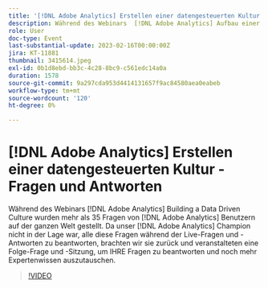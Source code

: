 ```yaml
---
title: '[!DNL Adobe Analytics] Erstellen einer datengesteuerten Kultur - Fragen und Antworten'
description: Während des Webinars  [!DNL Adobe Analytics] Aufbau einer datengesteuerten Kultur“ wurden mehr als 35 Fragen von  [!DNL Adobe Analytics]  auf der ganzen Welt gestellt. Da unser  [!DNL Adobe Analytics] -Champion nicht in der Lage war, alle diese Fragen während der Live-Fragen und -Antworten zu beantworten, brachten wir sie zurück und veranstalteten eine Folge-Frage und -Sitzung, um IHRE Fragen zu beantworten und noch mehr Expertenwissen auszutauschen.
role: User
doc-type: Event
last-substantial-update: 2023-02-16T00:00:00Z
jira: KT-11881
thumbnail: 3415614.jpeg
exl-id: 0b1d8ebd-bb3c-4c28-8bc9-c561edc14a0a
duration: 1578
source-git-commit: 9a297cda953d4414131657f9ac84580aea0eabeb
workflow-type: tm+mt
source-wordcount: '120'
ht-degree: 0%

---
```


# [!DNL Adobe Analytics] Erstellen einer datengesteuerten Kultur - Fragen und Antworten

Während des Webinars [!DNL Adobe Analytics] Building a Data Driven Culture wurden mehr als 35 Fragen von [!DNL Adobe Analytics] Benutzern auf der ganzen Welt gestellt. Da unser [!DNL Adobe Analytics] Champion nicht in der Lage war, alle diese Fragen während der Live-Fragen und -Antworten zu beantworten, brachten wir sie zurück und veranstalteten eine Folge-Frage und -Sitzung, um IHRE Fragen zu beantworten und noch mehr Expertenwissen auszutauschen.

>[!VIDEO](https://video.tv.adobe.com/v/3415614/?quality=12&learn=on)
